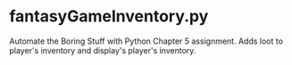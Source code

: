 # fantasyGameInventory.py
Automate the Boring Stuff with Python Chapter 5 assignment. Adds loot to player's inventory and display's player's inventory. 
